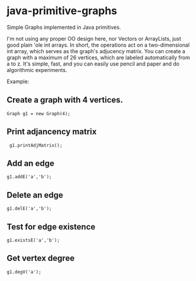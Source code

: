 # java-primitive-graphs
Simple Graphs implemented in Java primitives. 

I'm not using any proper OO design here, nor Vectors or ArrayLists, just good plain 'ole int arrays.
In short, the operations act on a two-dimensional int array, which serves as the graph's adjucency matrix.
You can create a graph with a maximum of 26 vertices, which are labeled automatically from a to z.
It's simple, fast, and you can easily use pencil and paper and do algorithmic experiments.

Example:

## Create a graph with 4 vertices. 

```Graph g1 = new Graph(4);```

## Print adjancency matrix

``` g1.printAdjMatrix();```

## Add an edge

```g1.addE('a','b');```

## Delete an edge

```g1.delE('a','b');```

## Test for edge existence

```g1.existsE('a','b');```

## Get vertex degree

```g1.degV('a');```


 
